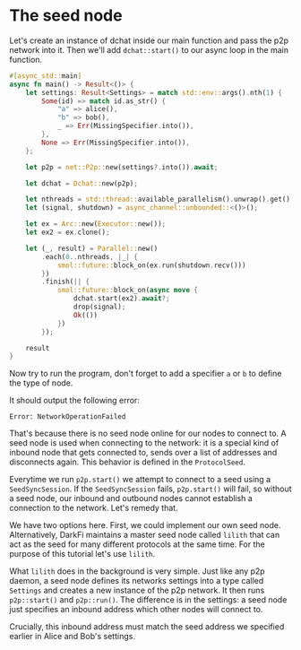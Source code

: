# The seed node

Let's create an instance of dchat inside our main function and pass the
p2p network into it.  Then we'll add `dchat::start()` to our async loop
in the main function. 

```rust
#[async_std::main]
async fn main() -> Result<()> {
    let settings: Result<Settings> = match std::env::args().nth(1) {
        Some(id) => match id.as_str() {
            "a" => alice(),
            "b" => bob(),
            _ => Err(MissingSpecifier.into()),
        },
        None => Err(MissingSpecifier.into()),
    };

    let p2p = net::P2p::new(settings?.into()).await;

    let dchat = Dchat::new(p2p);

    let nthreads = std::thread::available_parallelism().unwrap().get();
    let (signal, shutdown) = async_channel::unbounded::<()>();

    let ex = Arc::new(Executor::new());
    let ex2 = ex.clone();

    let (_, result) = Parallel::new()
        .each(0..nthreads, |_| {
            smol::future::block_on(ex.run(shutdown.recv()))
        })
        .finish(|| {
            smol::future::block_on(async move {
                dchat.start(ex2).await?;
                drop(signal);
                Ok(())
            })
        });

    result
}
```

Now try to run the program, don't forget to add a specifier `a` or `b`
to define the type of node.

It should output the following error: 

```
Error: NetworkOperationFailed
```

That's because there is no seed node online for our nodes to connect to. A
seed node is used when connecting to the network: it is a special kind
of inbound node that gets connected to, sends over a list of addresses
and disconnects again.  This behavior is defined in the `ProtocolSeed`.

Everytime we run `p2p.start()` we attempt to connect to a seed using a
`SeedSyncSession`.  If the `SeedSyncSession` fails, `p2p.start()` will fail,
so without a seed node, our inbound and outbound nodes cannot establish
a connection to the network. Let's remedy that.

We have two options here. First, we could implement our own seed node.
Alternatively, DarkFi maintains a master seed node called `lilith` that
can act as the seed for many different protocols at the same time. For
the purpose of this tutorial let's use `lilith`.

What `lilith` does in the background is very simple. Just like any p2p
daemon, a seed node defines its networks settings into a type called
`Settings` and creates a new instance of the p2p network. It then runs
`p2p::start()` and `p2p::run()`. The difference is in the settings: a seed
node just specifies an inbound address which other nodes will connect to.

Crucially, this inbound address must match the seed address we specified
earlier in Alice and Bob's settings.

